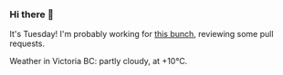 ### Hi there :wave:

It's Tuesday! I'm probably working for [this bunch](https://github.com/kohofinancial), reviewing some pull requests.

Weather in Victoria BC: partly cloudy, at +10°C.
